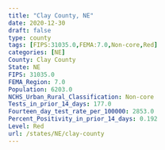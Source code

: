 ```yaml
---
title: "Clay County, NE"
date: 2020-12-30
draft: false
type: county
tags: [FIPS:31035.0,FEMA:7.0,Non-core,Red]
categories: [NE]
County: Clay County
State: NE
FIPS: 31035.0
FEMA_Region: 7.0
Population: 6203.0
NCHS_Urban_Rural_Classification: Non-core
Tests_in_prior_14_days: 177.0
Fourteen_day_test_rate_per_100000: 2853.0
Percent_Positivity_in_prior_14_days: 0.192
Level: Red
url: /states/NE/clay-county
---
```



